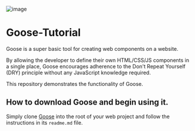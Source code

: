 ![image](https://user-images.githubusercontent.com/37753525/174711190-570c82de-8e6a-4f51-817f-9116738fc1e9.png)

# Goose-Tutorial

Goose is a super basic tool for creating web components on a website.

By allowing the developer to define their own HTML/CSS/JS components in a single place, Goose encourages 
adherence to the Don't Repeat Yourself (DRY) principle without any JavaScript knowledge required.

This repository demonstrates the functionality of Goose.

## How to download Goose and begin using it.

Simply clone [Goose](https://github.com/colestantinople/Goose) into the root of your web project and follow the instructions in its `readme.md` file.

